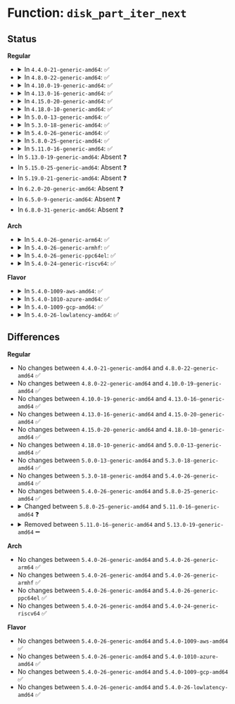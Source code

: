 # Function: <code>disk_part_iter_next</code>

## Status
<b>Regular</b>
<ul>
<li>
<details>
<summary>In <code>4.4.0-21-generic-amd64</code>: ✅</summary>

```c
struct hd_struct * disk_part_iter_next(struct disk_part_iter * piter)
```

```json
{
  "name": "disk_part_iter_next",
  "collision_type": "Unique Global",
  "inline_type": "No",
  "funcs": [
    {
      "addr": 18446744071582816656,
      "name": "disk_part_iter_next",
      "external": true,
      "loc": "block/genhd.c:128",
      "file": "block/genhd.c",
      "inline": "seen, unknown",
      "caller_inline": [],
      "caller_func": [
        "block/ioctl.c:blkpg_ioctl",
        "block/ioctl.c:blkpg_ioctl",
        "block/genhd.c:set_disk_ro",
        "block/genhd.c:diskstats_show",
        "block/genhd.c:add_disk",
        "block/genhd.c:printk_all_partitions",
        "block/genhd.c:del_gendisk"
      ]
    }
  ],
  "symbols": [
    {
      "addr": 18446744071582816656,
      "name": "disk_part_iter_next",
      "section": ".text",
      "bind": "STB_GLOBAL",
      "size": 219
    }
  ]
}
```
</details>
</li>
<li>
<details>
<summary>In <code>4.8.0-22-generic-amd64</code>: ✅</summary>

```c
struct hd_struct * disk_part_iter_next(struct disk_part_iter * piter)
```

```json
{
  "name": "disk_part_iter_next",
  "collision_type": "Unique Global",
  "inline_type": "No",
  "funcs": [
    {
      "addr": 18446744071583095808,
      "name": "disk_part_iter_next",
      "external": true,
      "loc": "block/genhd.c:129",
      "file": "block/genhd.c",
      "inline": "seen, unknown",
      "caller_inline": [],
      "caller_func": [
        "block/ioctl.c:blkpg_ioctl",
        "block/ioctl.c:blkpg_ioctl",
        "block/genhd.c:set_disk_ro",
        "block/genhd.c:diskstats_show",
        "block/genhd.c:printk_all_partitions",
        "block/genhd.c:del_gendisk",
        "block/genhd.c:device_add_disk"
      ]
    }
  ],
  "symbols": [
    {
      "addr": 18446744071583095808,
      "name": "disk_part_iter_next",
      "section": ".text",
      "bind": "STB_GLOBAL",
      "size": 214
    }
  ]
}
```
</details>
</li>
<li>
<details>
<summary>In <code>4.10.0-19-generic-amd64</code>: ✅</summary>

```c
struct hd_struct * disk_part_iter_next(struct disk_part_iter * piter)
```

```json
{
  "name": "disk_part_iter_next",
  "collision_type": "Unique Global",
  "inline_type": "No",
  "funcs": [
    {
      "addr": 18446744071583207312,
      "name": "disk_part_iter_next",
      "external": true,
      "loc": "block/genhd.c:129",
      "file": "block/genhd.c",
      "inline": "seen, unknown",
      "caller_inline": [],
      "caller_func": [
        "block/ioctl.c:blkpg_ioctl",
        "block/ioctl.c:blkpg_ioctl",
        "block/genhd.c:set_disk_ro",
        "block/genhd.c:diskstats_show",
        "block/genhd.c:printk_all_partitions",
        "block/genhd.c:del_gendisk",
        "block/genhd.c:device_add_disk"
      ]
    }
  ],
  "symbols": [
    {
      "addr": 18446744071583207312,
      "name": "disk_part_iter_next",
      "section": ".text",
      "bind": "STB_GLOBAL",
      "size": 214
    }
  ]
}
```
</details>
</li>
<li>
<details>
<summary>In <code>4.13.0-16-generic-amd64</code>: ✅</summary>

```c
struct hd_struct * disk_part_iter_next(struct disk_part_iter * piter)
```

```json
{
  "name": "disk_part_iter_next",
  "collision_type": "Unique Global",
  "inline_type": "No",
  "funcs": [
    {
      "addr": 18446744071583265504,
      "name": "disk_part_iter_next",
      "external": true,
      "loc": "block/genhd.c:129",
      "file": "block/genhd.c",
      "inline": "seen, unknown",
      "caller_inline": [],
      "caller_func": [
        "block/ioctl.c:blkpg_ioctl",
        "block/ioctl.c:blkpg_ioctl",
        "block/genhd.c:set_disk_ro",
        "block/genhd.c:diskstats_show",
        "block/genhd.c:printk_all_partitions",
        "block/genhd.c:del_gendisk",
        "block/genhd.c:device_add_disk"
      ]
    }
  ],
  "symbols": [
    {
      "addr": 18446744071583265504,
      "name": "disk_part_iter_next",
      "section": ".text",
      "bind": "STB_GLOBAL",
      "size": 203
    }
  ]
}
```
</details>
</li>
<li>
<details>
<summary>In <code>4.15.0-20-generic-amd64</code>: ✅</summary>

```c
struct hd_struct * disk_part_iter_next(struct disk_part_iter * piter)
```

```json
{
  "name": "disk_part_iter_next",
  "collision_type": "Unique Global",
  "inline_type": "No",
  "funcs": [
    {
      "addr": 18446744071583445152,
      "name": "disk_part_iter_next",
      "external": true,
      "loc": "block/genhd.c:166",
      "file": "block/genhd.c",
      "inline": "seen, unknown",
      "caller_inline": [],
      "caller_func": [
        "block/ioctl.c:blkpg_ioctl",
        "block/ioctl.c:blkpg_ioctl",
        "block/genhd.c:set_disk_ro",
        "block/genhd.c:diskstats_show",
        "block/genhd.c:printk_all_partitions",
        "block/genhd.c:del_gendisk",
        "block/genhd.c:device_add_disk"
      ]
    }
  ],
  "symbols": [
    {
      "addr": 18446744071583445152,
      "name": "disk_part_iter_next",
      "section": ".text",
      "bind": "STB_GLOBAL",
      "size": 203
    }
  ]
}
```
</details>
</li>
<li>
<details>
<summary>In <code>4.18.0-10-generic-amd64</code>: ✅</summary>

```c
struct hd_struct * disk_part_iter_next(struct disk_part_iter * piter)
```

```json
{
  "name": "disk_part_iter_next",
  "collision_type": "Unique Global",
  "inline_type": "No",
  "funcs": [
    {
      "addr": 18446744071583656416,
      "name": "disk_part_iter_next",
      "external": true,
      "loc": "block/genhd.c:178",
      "file": "block/genhd.c",
      "inline": "seen, unknown",
      "caller_inline": [],
      "caller_func": [
        "block/ioctl.c:blkpg_ioctl",
        "block/ioctl.c:blkpg_ioctl",
        "block/genhd.c:set_disk_ro",
        "block/genhd.c:diskstats_show",
        "block/genhd.c:printk_all_partitions",
        "block/genhd.c:del_gendisk",
        "block/genhd.c:__device_add_disk"
      ]
    }
  ],
  "symbols": [
    {
      "addr": 18446744071583656416,
      "name": "disk_part_iter_next",
      "section": ".text",
      "bind": "STB_GLOBAL",
      "size": 199
    }
  ]
}
```
</details>
</li>
<li>
<details>
<summary>In <code>5.0.0-13-generic-amd64</code>: ✅</summary>

```c
struct hd_struct * disk_part_iter_next(struct disk_part_iter * piter)
```

```json
{
  "name": "disk_part_iter_next",
  "collision_type": "Unique Global",
  "inline_type": "No",
  "funcs": [
    {
      "addr": 18446744071583762688,
      "name": "disk_part_iter_next",
      "external": true,
      "loc": "block/genhd.c:191",
      "file": "block/genhd.c",
      "inline": "seen, unknown",
      "caller_inline": [],
      "caller_func": [
        "block/ioctl.c:blkpg_ioctl",
        "block/ioctl.c:blkpg_ioctl",
        "block/genhd.c:set_disk_ro",
        "block/genhd.c:diskstats_show",
        "block/genhd.c:printk_all_partitions",
        "block/genhd.c:del_gendisk",
        "block/genhd.c:__device_add_disk"
      ]
    }
  ],
  "symbols": [
    {
      "addr": 18446744071583762688,
      "name": "disk_part_iter_next",
      "section": ".text",
      "bind": "STB_GLOBAL",
      "size": 199
    }
  ]
}
```
</details>
</li>
<li>
<details>
<summary>In <code>5.3.0-18-generic-amd64</code>: ✅</summary>

```c
struct hd_struct * disk_part_iter_next(struct disk_part_iter * piter)
```

```json
{
  "name": "disk_part_iter_next",
  "collision_type": "Unique Global",
  "inline_type": "No",
  "funcs": [
    {
      "addr": 18446744071583952160,
      "name": "disk_part_iter_next",
      "external": true,
      "loc": "block/genhd.c:192",
      "file": "block/genhd.c",
      "inline": "seen, unknown",
      "caller_inline": [],
      "caller_func": [
        "block/ioctl.c:blkpg_ioctl",
        "block/ioctl.c:blkpg_ioctl",
        "block/genhd.c:set_disk_ro",
        "block/genhd.c:diskstats_show",
        "block/genhd.c:printk_all_partitions",
        "block/genhd.c:del_gendisk",
        "block/genhd.c:__device_add_disk"
      ]
    }
  ],
  "symbols": [
    {
      "addr": 18446744071583952160,
      "name": "disk_part_iter_next",
      "section": ".text",
      "bind": "STB_GLOBAL",
      "size": 201
    }
  ]
}
```
</details>
</li>
<li>
<details>
<summary>In <code>5.4.0-26-generic-amd64</code>: ✅</summary>

```c
struct hd_struct * disk_part_iter_next(struct disk_part_iter * piter)
```

```json
{
  "name": "disk_part_iter_next",
  "collision_type": "Unique Global",
  "inline_type": "No",
  "funcs": [
    {
      "addr": 18446744071584055648,
      "name": "disk_part_iter_next",
      "external": true,
      "loc": "block/genhd.c:192",
      "file": "block/genhd.c",
      "inline": "seen, unknown",
      "caller_inline": [],
      "caller_func": [
        "block/ioctl.c:blkpg_ioctl",
        "block/ioctl.c:blkpg_ioctl",
        "block/genhd.c:set_disk_ro",
        "block/genhd.c:diskstats_show",
        "block/genhd.c:printk_all_partitions",
        "block/genhd.c:del_gendisk",
        "block/genhd.c:__device_add_disk"
      ]
    }
  ],
  "symbols": [
    {
      "addr": 18446744071584055648,
      "name": "disk_part_iter_next",
      "section": ".text",
      "bind": "STB_GLOBAL",
      "size": 201
    }
  ]
}
```
</details>
</li>
<li>
<details>
<summary>In <code>5.8.0-25-generic-amd64</code>: ✅</summary>

```c
struct hd_struct * disk_part_iter_next(struct disk_part_iter * piter)
```

```json
{
  "name": "disk_part_iter_next",
  "collision_type": "Unique Global",
  "inline_type": "No",
  "funcs": [
    {
      "addr": 18446744071584451616,
      "name": "disk_part_iter_next",
      "external": true,
      "loc": "block/genhd.c:228",
      "file": "block/genhd.c",
      "inline": "seen, unknown",
      "caller_inline": [],
      "caller_func": [
        "block/genhd.c:set_disk_ro",
        "block/genhd.c:diskstats_show",
        "block/genhd.c:printk_all_partitions",
        "block/genhd.c:del_gendisk",
        "block/genhd.c:register_disk",
        "block/partitions/core.c:blk_drop_partitions",
        "block/partitions/core.c:partition_overlaps"
      ]
    }
  ],
  "symbols": [
    {
      "addr": 18446744071584451616,
      "name": "disk_part_iter_next",
      "section": ".text",
      "bind": "STB_GLOBAL",
      "size": 203
    }
  ]
}
```
</details>
</li>
<li>
<details>
<summary>In <code>5.11.0-16-generic-amd64</code>: ✅</summary>

```c
struct block_device * disk_part_iter_next(struct disk_part_iter * piter)
```

```json
{
  "name": "disk_part_iter_next",
  "collision_type": "Unique Global",
  "inline_type": "No",
  "funcs": [
    {
      "addr": 18446744071584568128,
      "name": "disk_part_iter_next",
      "external": true,
      "loc": "block/genhd.c:218",
      "file": "block/genhd.c",
      "inline": "seen, unknown",
      "caller_inline": [],
      "caller_func": [
        "block/genhd.c:set_disk_ro",
        "block/genhd.c:diskstats_show",
        "block/genhd.c:printk_all_partitions",
        "block/genhd.c:del_gendisk",
        "block/genhd.c:register_disk",
        "block/partitions/core.c:blk_drop_partitions",
        "block/partitions/core.c:partition_overlaps"
      ]
    }
  ],
  "symbols": [
    {
      "addr": 18446744071584568128,
      "name": "disk_part_iter_next",
      "section": ".text",
      "bind": "STB_GLOBAL",
      "size": 244
    }
  ]
}
```
</details>
</li>
<li>
In <code>5.13.0-19-generic-amd64</code>: Absent ❓
</li>
<li>
In <code>5.15.0-25-generic-amd64</code>: Absent ❓
</li>
<li>
In <code>5.19.0-21-generic-amd64</code>: Absent ❓
</li>
<li>
In <code>6.2.0-20-generic-amd64</code>: Absent ❓
</li>
<li>
In <code>6.5.0-9-generic-amd64</code>: Absent ❓
</li>
<li>
In <code>6.8.0-31-generic-amd64</code>: Absent ❓
</li>
</ul>
<b>Arch</b>
<ul>
<li>
<details>
<summary>In <code>5.4.0-26-generic-arm64</code>: ✅</summary>

```c
struct hd_struct * disk_part_iter_next(struct disk_part_iter * piter)
```

```json
{
  "name": "disk_part_iter_next",
  "collision_type": "Unique Global",
  "inline_type": "No",
  "funcs": [
    {
      "addr": 18446603336495895488,
      "name": "disk_part_iter_next",
      "external": true,
      "loc": "block/genhd.c:192",
      "file": "block/genhd.c",
      "inline": "seen, unknown",
      "caller_inline": [],
      "caller_func": [
        "block/ioctl.c:blkpg_ioctl",
        "block/ioctl.c:blkpg_ioctl",
        "block/genhd.c:set_disk_ro",
        "block/genhd.c:diskstats_show",
        "block/genhd.c:diskstats_show",
        "block/genhd.c:printk_all_partitions",
        "block/genhd.c:del_gendisk",
        "block/genhd.c:__device_add_disk"
      ]
    }
  ],
  "symbols": [
    {
      "addr": 18446603336495895488,
      "name": "disk_part_iter_next",
      "section": ".text",
      "bind": "STB_GLOBAL",
      "size": 224
    }
  ]
}
```
</details>
</li>
<li>
<details>
<summary>In <code>5.4.0-26-generic-armhf</code>: ✅</summary>

```c
struct hd_struct * disk_part_iter_next(struct disk_part_iter * piter)
```

```json
{
  "name": "disk_part_iter_next",
  "collision_type": "Unique Global",
  "inline_type": "No",
  "funcs": [
    {
      "addr": 3229243092,
      "name": "disk_part_iter_next",
      "external": true,
      "loc": "block/genhd.c:192",
      "file": "block/genhd.c",
      "inline": "seen, unknown",
      "caller_inline": [],
      "caller_func": [
        "block/ioctl.c:blkpg_ioctl",
        "block/ioctl.c:blkpg_ioctl",
        "block/genhd.c:set_disk_ro",
        "block/genhd.c:diskstats_show",
        "block/genhd.c:diskstats_show",
        "block/genhd.c:printk_all_partitions",
        "block/genhd.c:del_gendisk",
        "block/genhd.c:__device_add_disk"
      ]
    }
  ],
  "symbols": [
    {
      "addr": 3229243092,
      "name": "disk_part_iter_next",
      "section": ".text",
      "bind": "STB_GLOBAL",
      "size": 308
    }
  ]
}
```
</details>
</li>
<li>
<details>
<summary>In <code>5.4.0-26-generic-ppc64el</code>: ✅</summary>

```c
struct hd_struct * disk_part_iter_next(struct disk_part_iter * piter)
```

```json
{
  "name": "disk_part_iter_next",
  "collision_type": "Unique Global",
  "inline_type": "No",
  "funcs": [
    {
      "addr": 13835058055290100224,
      "name": "disk_part_iter_next",
      "external": true,
      "loc": "block/genhd.c:192",
      "file": "block/genhd.c",
      "inline": "seen, unknown",
      "caller_inline": [],
      "caller_func": [
        "block/ioctl.c:blkpg_ioctl",
        "block/ioctl.c:blkpg_ioctl",
        "block/genhd.c:set_disk_ro",
        "block/genhd.c:diskstats_show",
        "block/genhd.c:diskstats_show",
        "block/genhd.c:printk_all_partitions",
        "block/genhd.c:del_gendisk",
        "block/genhd.c:__device_add_disk"
      ]
    }
  ],
  "symbols": [
    {
      "addr": 13835058055290100224,
      "name": "disk_part_iter_next",
      "section": ".text",
      "bind": "STB_GLOBAL",
      "size": 300
    }
  ]
}
```
</details>
</li>
<li>
<details>
<summary>In <code>5.4.0-24-generic-riscv64</code>: ✅</summary>

```c
struct hd_struct * disk_part_iter_next(struct disk_part_iter * piter)
```

```json
{
  "name": "disk_part_iter_next",
  "collision_type": "Unique Global",
  "inline_type": "No",
  "funcs": [
    {
      "addr": 18446743936275012496,
      "name": "disk_part_iter_next",
      "external": true,
      "loc": "block/genhd.c:192",
      "file": "block/genhd.c",
      "inline": "seen, unknown",
      "caller_inline": [],
      "caller_func": [
        "block/ioctl.c:blkpg_ioctl",
        "block/ioctl.c:blkpg_ioctl",
        "block/genhd.c:set_disk_ro",
        "block/genhd.c:diskstats_show",
        "block/genhd.c:diskstats_show",
        "block/genhd.c:printk_all_partitions",
        "block/genhd.c:del_gendisk",
        "block/genhd.c:__device_add_disk"
      ]
    }
  ],
  "symbols": [
    {
      "addr": 18446743936275012496,
      "name": "disk_part_iter_next",
      "section": ".text",
      "bind": "STB_GLOBAL",
      "size": 192
    }
  ]
}
```
</details>
</li>
</ul>
<b>Flavor</b>
<ul>
<li>
<details>
<summary>In <code>5.4.0-1009-aws-amd64</code>: ✅</summary>

```c
struct hd_struct * disk_part_iter_next(struct disk_part_iter * piter)
```

```json
{
  "name": "disk_part_iter_next",
  "collision_type": "Unique Global",
  "inline_type": "No",
  "funcs": [
    {
      "addr": 18446744071584024384,
      "name": "disk_part_iter_next",
      "external": true,
      "loc": "block/genhd.c:192",
      "file": "block/genhd.c",
      "inline": "seen, unknown",
      "caller_inline": [],
      "caller_func": [
        "block/ioctl.c:blkpg_ioctl",
        "block/ioctl.c:blkpg_ioctl",
        "block/genhd.c:set_disk_ro",
        "block/genhd.c:diskstats_show",
        "block/genhd.c:printk_all_partitions",
        "block/genhd.c:del_gendisk",
        "block/genhd.c:__device_add_disk"
      ]
    }
  ],
  "symbols": [
    {
      "addr": 18446744071584024384,
      "name": "disk_part_iter_next",
      "section": ".text",
      "bind": "STB_GLOBAL",
      "size": 201
    }
  ]
}
```
</details>
</li>
<li>
<details>
<summary>In <code>5.4.0-1010-azure-amd64</code>: ✅</summary>

```c
struct hd_struct * disk_part_iter_next(struct disk_part_iter * piter)
```

```json
{
  "name": "disk_part_iter_next",
  "collision_type": "Unique Global",
  "inline_type": "No",
  "funcs": [
    {
      "addr": 18446744071583960192,
      "name": "disk_part_iter_next",
      "external": true,
      "loc": "block/genhd.c:192",
      "file": "block/genhd.c",
      "inline": "seen, unknown",
      "caller_inline": [],
      "caller_func": [
        "block/ioctl.c:blkpg_ioctl",
        "block/ioctl.c:blkpg_ioctl",
        "block/genhd.c:set_disk_ro",
        "block/genhd.c:diskstats_show",
        "block/genhd.c:printk_all_partitions",
        "block/genhd.c:del_gendisk",
        "block/genhd.c:__device_add_disk"
      ]
    }
  ],
  "symbols": [
    {
      "addr": 18446744071583960192,
      "name": "disk_part_iter_next",
      "section": ".text",
      "bind": "STB_GLOBAL",
      "size": 201
    }
  ]
}
```
</details>
</li>
<li>
<details>
<summary>In <code>5.4.0-1009-gcp-amd64</code>: ✅</summary>

```c
struct hd_struct * disk_part_iter_next(struct disk_part_iter * piter)
```

```json
{
  "name": "disk_part_iter_next",
  "collision_type": "Unique Global",
  "inline_type": "No",
  "funcs": [
    {
      "addr": 18446744071584008144,
      "name": "disk_part_iter_next",
      "external": true,
      "loc": "block/genhd.c:192",
      "file": "block/genhd.c",
      "inline": "seen, unknown",
      "caller_inline": [],
      "caller_func": [
        "block/ioctl.c:blkpg_ioctl",
        "block/ioctl.c:blkpg_ioctl",
        "block/genhd.c:set_disk_ro",
        "block/genhd.c:diskstats_show",
        "block/genhd.c:printk_all_partitions",
        "block/genhd.c:del_gendisk",
        "block/genhd.c:__device_add_disk"
      ]
    }
  ],
  "symbols": [
    {
      "addr": 18446744071584008144,
      "name": "disk_part_iter_next",
      "section": ".text",
      "bind": "STB_GLOBAL",
      "size": 201
    }
  ]
}
```
</details>
</li>
<li>
<details>
<summary>In <code>5.4.0-26-lowlatency-amd64</code>: ✅</summary>

```c
struct hd_struct * disk_part_iter_next(struct disk_part_iter * piter)
```

```json
{
  "name": "disk_part_iter_next",
  "collision_type": "Unique Global",
  "inline_type": "No",
  "funcs": [
    {
      "addr": 18446744071584110624,
      "name": "disk_part_iter_next",
      "external": true,
      "loc": "block/genhd.c:192",
      "file": "block/genhd.c",
      "inline": "seen, unknown",
      "caller_inline": [],
      "caller_func": [
        "block/ioctl.c:blkpg_ioctl",
        "block/ioctl.c:blkpg_ioctl",
        "block/genhd.c:set_disk_ro",
        "block/genhd.c:diskstats_show",
        "block/genhd.c:printk_all_partitions",
        "block/genhd.c:del_gendisk",
        "block/genhd.c:__device_add_disk"
      ]
    }
  ],
  "symbols": [
    {
      "addr": 18446744071584110624,
      "name": "disk_part_iter_next",
      "section": ".text",
      "bind": "STB_GLOBAL",
      "size": 211
    }
  ]
}
```
</details>
</li>
</ul>

## Differences
<b>Regular</b>
<ul>
<li>
No changes between <code>4.4.0-21-generic-amd64</code> and <code>4.8.0-22-generic-amd64</code> ✅
</li>
<li>
No changes between <code>4.8.0-22-generic-amd64</code> and <code>4.10.0-19-generic-amd64</code> ✅
</li>
<li>
No changes between <code>4.10.0-19-generic-amd64</code> and <code>4.13.0-16-generic-amd64</code> ✅
</li>
<li>
No changes between <code>4.13.0-16-generic-amd64</code> and <code>4.15.0-20-generic-amd64</code> ✅
</li>
<li>
No changes between <code>4.15.0-20-generic-amd64</code> and <code>4.18.0-10-generic-amd64</code> ✅
</li>
<li>
No changes between <code>4.18.0-10-generic-amd64</code> and <code>5.0.0-13-generic-amd64</code> ✅
</li>
<li>
No changes between <code>5.0.0-13-generic-amd64</code> and <code>5.3.0-18-generic-amd64</code> ✅
</li>
<li>
No changes between <code>5.3.0-18-generic-amd64</code> and <code>5.4.0-26-generic-amd64</code> ✅
</li>
<li>
No changes between <code>5.4.0-26-generic-amd64</code> and <code>5.8.0-25-generic-amd64</code> ✅
</li>
<li>
<details>
<summary>Changed between <code>5.8.0-25-generic-amd64</code> and <code>5.11.0-16-generic-amd64</code> ❓</summary>
<ul>
<li>
<b>Return type changed. </b>
<code>struct hd_struct *</code> ➡️ <code>struct block_device *</code>
</li>
</ul>
</details>
</li>
<li>
<details>
<summary>Removed between <code>5.11.0-16-generic-amd64</code> and <code>5.13.0-19-generic-amd64</code> ➖</summary>

```c
struct block_device * disk_part_iter_next(struct disk_part_iter * piter)
```
</details>
</li>
</ul>
<b>Arch</b>
<ul>
<li>
No changes between <code>5.4.0-26-generic-amd64</code> and <code>5.4.0-26-generic-arm64</code> ✅
</li>
<li>
No changes between <code>5.4.0-26-generic-amd64</code> and <code>5.4.0-26-generic-armhf</code> ✅
</li>
<li>
No changes between <code>5.4.0-26-generic-amd64</code> and <code>5.4.0-26-generic-ppc64el</code> ✅
</li>
<li>
No changes between <code>5.4.0-26-generic-amd64</code> and <code>5.4.0-24-generic-riscv64</code> ✅
</li>
</ul>
<b>Flavor</b>
<ul>
<li>
No changes between <code>5.4.0-26-generic-amd64</code> and <code>5.4.0-1009-aws-amd64</code> ✅
</li>
<li>
No changes between <code>5.4.0-26-generic-amd64</code> and <code>5.4.0-1010-azure-amd64</code> ✅
</li>
<li>
No changes between <code>5.4.0-26-generic-amd64</code> and <code>5.4.0-1009-gcp-amd64</code> ✅
</li>
<li>
No changes between <code>5.4.0-26-generic-amd64</code> and <code>5.4.0-26-lowlatency-amd64</code> ✅
</li>
</ul>
